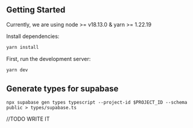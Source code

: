 
## Getting Started

Currently, we are using node >= v18.13.0 & yarn >= 1.22.19

Install dependencies:

```bash
yarn install
```

First, run the development server:

```bash
yarn dev
```

## Generate types for supabase

```
npx supabase gen types typescript --project-id $PROJECT_ID --schema public > types/supabase.ts
```


//TODO WRITE IT

